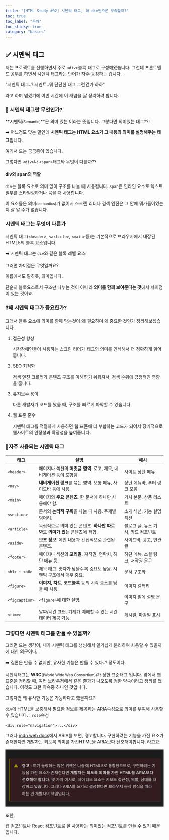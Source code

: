 ```yaml
---
title: "[HTML Study #02] 시멘틱 태그, 왜 div만으론 부족할까?"
toc: true
toc_label: "목차"
toc_sticky: true
category: "basics"
---
```


## ✅ 시멘틱 태그 

저는 프로젝트를 진행하면서 주로 `<div>`블록 태그로 구성해왔습니다. 그런데 프론트엔드 공부를 하면서 <span class="hlm">시멘틱 태그</span>라는 단어가 자주 등장하는 겁니다.



"시멘틱 태그..? 시멘트..뭐 단단한 태그 그런건가 하하"



라고 하며 넘겼기에 이번 시간에 이 개념을 잘 정리하려 합니다.

### 🤔 시멘틱 태그란 무엇인가?

**시멘틱<small>(Semantic)</small>**은 의미 있는 이라는 뜻입니다. 그렇다면 의미있는 태그??!

➡️ 어느정도 맞는 말인데 **시멘틱 태그는 HTML 요소가 그 내용의 의미를 설명해주는 태그**입니다. 



여기서 드는 궁금증이 있습니다. 



<span class="hlm">그렇다면 `<div>`나 `<span>`태그와 무엇이 다를까??</span>

#### div와 span의 역할

`div`는 블록 요소로 의미 없이 구조를 나눌 때 사용됩니다. `span`은 인라인 요소로 텍스트 일부를 스타일링하거나 묶을 때 사용합니다.



이 요소들은 의미<small>(semantics)</small>가 없어서 스크린 리더나 검색 엔진은 그 안에 뭐가들어있는지 잘 알 수가 없습니다.



### 시멘틱 태그는 무엇이 다른가

시멘틱 태그(`<header>`, `<article>`, `<main>`등)는 기본적으로 브라우저에서 내장된 HTML5의 블록 요소입니다.

➡️ 시멘틱 태그는 `div`와 같은 블록 레벨 요소



그러면 차이점은 무엇일까요?

이름에서도 말하듯, 의미입니다.

단순히 블록요소로서 구조만 나누는 것이 아니라 **의미를 함께 보여준다는 것**에서 차이점이 있는 것이죠.



### ❓왜 시멘틱 태그가 중요한가?

그래서 블록 요소에 의미를 함께 담는것이 왜 필요하며 왜 중요한 것인가 정리해보겠습니다.

1. 접근성 향상

   시각장애인들이 사용하는 스크린 리더가 태그의 의미를 인식해서 더 정확하게 읽어줍니다.

2. SEO 최적화

   검색 엔진 크롤러가 콘텐츠 구조를 이해하기 쉬워져서, 검색 순위에 긍정적인 영향을 줍니다.

3. 유지보수 용이

   다른 개발자가 코드를 봤을 때, 구조를 빠르게 파악할 수 있습니다.

4. 웹 표준 준수

   시멘틱 태그를 적절하게 사용하면 웹 표준에 더 부합하는 코드가 되어서 장기적으로 웹사이트의 안정성과 확장성을 높여줍니다.

### 🔎자주 사용되는 시멘틱 태그

| 태그           | 설명                                                         | 예시                                |
| -------------- | ------------------------------------------------------------ | ----------------------------------- |
| `<header>`     | 페이지나 섹션의 **머릿글 영역**. 로고, 제목, 네비게이션 등이 포함됨. | 사이트 상단 메뉴                    |
| `<nav>`        | **내비게이션 링크**를 묶는 영역. 보통 메뉴, 사이드바 등에 사용. | 상단 메뉴바, 푸터 링크 모음         |
| `<main>`       | 페이지의 **주요 콘텐츠**. 한 문서에 하나만 사용해야 함.      | 기사 본문, 상품 리스트              |
| `<section>`    | 문서의 **논리적 구획**을 나눌 때 사용. 주제별 덩어리.        | 소개 섹션, 기능 설명 섹션           |
| `<article>`    | 독립적으로 의미 있는 콘텐츠. **하나만 따로 봐도 의미가 있는** 콘텐츠에 적합. | 블로그 글, 뉴스 기사, 카드 컴포넌트 |
| `<aside>`      | **보조 정보**. 메인 내용과 간접적으로 관련된 콘텐츠.         | 사이드바, 광고, 연관글              |
| `<footer>`     | 페이지나 섹션의 **꼬리말**. 저작권, 연락처, 하단 메뉴 등.    | 하단 메뉴, 소셜 링크, 저작권 문구   |
| `<h1> ~ <h6>`  | 제목 태그. 숫자가 낮을수록 중요도 높음. 시멘틱 구조에서 매우 중요. | 문서 구조화                         |
| `<figure>`     | **이미지, 차트, 코드블록** 등의 시각 요소를 담을 때 사용.    | 이미지 갤러리                       |
| `<figcaption>` | `<figure>`에 대한 설명.                                      | 이미지 밑에 설명 문구               |
| `<time>`       | 날짜/시간 표현. 기계가 이해할 수 있는 시간 데이터 제공 가능. | 게시일, 마감일 표시                 |



### 그렇다면 시멘틱 태그를 만들 수 있을까?

그러면 드는 생각이, 내가 시멘틱 태그를 생성해서 알기쉽게 분리하여 사용할 수 있을까에 대한 의문이다.



➡️ 결론은 만들 수 없지만, 유사한 기능은 만들 수 있다..? 정도이다.



시멘틱태그는 **W3C**<small>((World Wide Web Consortium))</small>가 정한 표준태그 입니다. 앞에서 웹 표준을 정리할 때, 여러 브라우저에서 같은 결과가 나오도록 정한 약속이라고 정리를 했습니다. 이것도 그런 약속중 하나인 것입니다.



그렇다면 왜 유사한 기능은 가능하다고 했을까요?



`div`에 HTML을 보충해서 필요한 정보를 제공하는 ARIA속성으로 의미를 부여해 사용할 수 있습니다.  : `role`속성

`<div role="navigation">...</div>`

그러나 [mdn web docs](https://developer.mozilla.org/ko/docs/Web/Accessibility/ARIA)에서 ARIA를 보면, 경고합니다. 구현하려는 기능을 가진 요소가 존재한다면 개발자는 되도록 의미를 가진HTML을 ARIA보다 선호해야합니다. 라고요.

<img src="/../../images/2025-05-13-02.시멘틱태그/image-20250513201343495.png" alt="image-20250513201343495" style="zoom:60%;" />



또한,

웹 컴포넌트나 React 컴포넌트로 잘 사용하는 의미있는 컴포넌트를 만들 수 있기 때문입니다.

 

